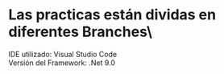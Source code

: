 # **Las practicas están dividas en diferentes Branches**\
IDE utilizado: Visual Studio Code\
Versión del Framework: .Net 9.0